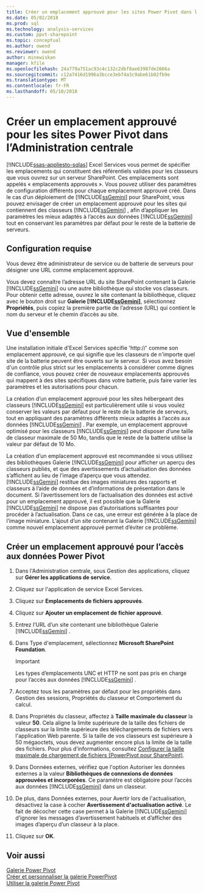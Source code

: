 ```yaml
---
title: Créer un emplacement approuvé pour les sites Power Pivot dans l’Administration centrale | Documents Microsoft
ms.date: 05/02/2018
ms.prod: sql
ms.technology: analysis-services
ms.custom: ppvt-sharepoint
ms.topic: conceptual
ms.author: owend
ms.reviewer: owend
author: minewiskan
manager: kfile
ms.openlocfilehash: 24a779a751ac93c4c132c2dbf8ae63987de2666a
ms.sourcegitcommit: c12a7416d1996a3bcce3ebf4a3c9abe61b02fb9e
ms.translationtype: MT
ms.contentlocale: fr-FR
ms.lasthandoff: 05/10/2018
---
```

# <a name="create-a-trusted-location-for-power-pivot-sites-in-central-administration"></a>Créer un emplacement approuvé pour les sites Power Pivot dans l’Administration centrale
[!INCLUDE[ssas-appliesto-sqlas](../../includes/ssas-appliesto-sqlas.md)]
  Excel Services vous permet de spécifier les emplacements qui constituent des référentiels valides pour les classeurs que vous ouvrez sur un serveur SharePoint. Ces emplacements sont appelés « emplacements approuvés ». Vous pouvez utiliser des paramètres de configuration différents pour chaque emplacement approuvé créé. Dans le cas d’un déploiement de [!INCLUDE[ssGemini](../../includes/ssgemini-md.md)] pour SharePoint, vous pouvez envisager de créer un emplacement approuvé pour les sites qui contiennent des classeurs [!INCLUDE[ssGemini](../../includes/ssgemini-md.md)] , afin d’appliquer les paramètres les mieux adaptés à l’accès aux données [!INCLUDE[ssGemini](../../includes/ssgemini-md.md)] tout en conservant les paramètres par défaut pour le reste de la batterie de serveurs.  
  
  
## <a name="prerequisites"></a>Configuration requise  
 Vous devez être administrateur de service ou de batterie de serveurs pour désigner une URL comme emplacement approuvé.  
  
 Vous devez connaître l’adresse URL du site SharePoint contenant la Galerie [!INCLUDE[ssGemini](../../includes/ssgemini-md.md)] ou une autre bibliothèque qui stocke vos classeurs. Pour obtenir cette adresse, ouvrez le site contenant la bibliothèque, cliquez avec le bouton droit sur **Galerie [!INCLUDE[ssGemini](../../includes/ssgemini-md.md)]**, sélectionnez **Propriétés**, puis copiez la première partie de l’adresse (URL) qui contient le nom du serveur et le chemin d’accès au site.  
  
##  <a name="overview"></a> Vue d'ensemble  
 Une installation initiale d'Excel Services spécifie 'http://' comme son emplacement approuvé, ce qui signifie que les classeurs de n'importe quel site de la batterie peuvent être ouverts sur le serveur. Si vous avez besoin d'un contrôle plus strict sur les emplacements à considérer comme dignes de confiance, vous pouvez créer de nouveaux emplacements approuvés qui mappent à des sites spécifiques dans votre batterie, puis faire varier les paramètres et les autorisations pour chacun.  
  
 La création d’un emplacement approuvé pour les sites hébergeant des classeurs [!INCLUDE[ssGemini](../../includes/ssgemini-md.md)] est particulièrement utile si vous voulez conserver les valeurs par défaut pour le reste de la batterie de serveurs, tout en appliquant des paramètres différents mieux adaptés à l’accès aux données [!INCLUDE[ssGemini](../../includes/ssgemini-md.md)] . Par exemple, un emplacement approuvé optimisé pour les classeurs [!INCLUDE[ssGemini](../../includes/ssgemini-md.md)] peut disposer d’une taille de classeur maximale de 50 Mo, tandis que le reste de la batterie utilise la valeur par défaut de 10 Mo.  
  
 La création d’un emplacement approuvé est recommandée si vous utilisez des bibliothèques Galerie [!INCLUDE[ssGemini](../../includes/ssgemini-md.md)] pour afficher un aperçu des classeurs publiés, et que des avertissements d’actualisation des données s’affichent au lieu de l’image d’aperçu que vous attendez. [!INCLUDE[ssGemini](../../includes/ssgemini-md.md)] restitue des images miniatures des rapports et classeurs à l’aide de données et d’informations de présentation dans le document. Si l’avertissement lors de l’actualisation des données est activé pour un emplacement approuvé, il est possible que la Galerie [!INCLUDE[ssGemini](../../includes/ssgemini-md.md)] ne dispose pas d’autorisations suffisantes pour procéder à l’actualisation. Dans ce cas, une erreur est générée à la place de l’image miniature. L’ajout d’un site contenant la Galerie [!INCLUDE[ssGemini](../../includes/ssgemini-md.md)] comme nouvel emplacement approuvé permet d’éviter ce problème.  
  
##  <a name="create"></a> Créer un emplacement approuvé pour l’accès aux données Power Pivot  
  
1.  Dans l'Administration centrale, sous Gestion des applications, cliquez sur **Gérer les applications de service**.  
  
2.  Cliquez sur l'application de service Excel Services.  
  
3.  Cliquez sur **Emplacements de fichiers approuvés**.  
  
4.  Cliquez sur **Ajouter un emplacement de fichier approuvé**.  
  
5.  Entrez l’URL d’un site contenant une bibliothèque Galerie [!INCLUDE[ssGemini](../../includes/ssgemini-md.md)] .  
  
6.  Dans Type d'emplacement, sélectionnez **Microsoft SharePoint Foundation**.  
  
    > [!IMPORTANT]  
    >  Les types d’emplacements UNC et HTTP ne sont pas pris en charge pour l’accès aux données [!INCLUDE[ssGemini](../../includes/ssgemini-md.md)] .  
  
7.  Acceptez tous les paramètres par défaut pour les propriétés dans Gestion des sessions, Propriétés du classeur et Comportement du calcul.  
  
8.  Dans Propriétés du classeur, affectez à **Taille maximale du classeur** la valeur **50**. Cela aligne la limite supérieure de la taille des fichiers de classeurs sur la limite supérieure des téléchargements de fichiers vers l'application Web parente. Si la taille de vos classeurs est supérieure à 50 mégaoctets, vous devez augmenter encore plus la limite de la taille des fichiers. Pour plus d’informations, consultez [Configurer la taille maximale de chargement de fichiers &#40;PowerPivot pour SharePoint&#41;](../../analysis-services/power-pivot-sharepoint/configure-maximum-file-upload-size-power-pivot-for-sharepoint.md).  
  
9. Dans Données externes, vérifiez que l'option Autoriser les données externes a la valeur **Bibliothèques de connexions de données approuvées et incorporées**. Ce paramètre est obligatoire pour l’accès aux données [!INCLUDE[ssGemini](../../includes/ssgemini-md.md)] dans un classeur.  
  
10. De plus, dans Données externes, pour Avertir lors de l'actualisation, désactivez la case à cocher **Avertissement d'actualisation activé**. Le fait de décocher cette case permet à la Galerie [!INCLUDE[ssGemini](../../includes/ssgemini-md.md)] d’ignorer les messages d’avertissement habituels et d’afficher des images d’aperçu d’un classeur à la place.  
  
11. Cliquez sur **OK**.  
  
## <a name="see-also"></a>Voir aussi  
 [Galerie Power Pivot](http://msdn.microsoft.com/library/2a0db616-e08e-4062-aac8-979f8cad7794)   
 [Créer et personnaliser la galerie PowerPivot](../../analysis-services/power-pivot-sharepoint/create-and-customize-power-pivot-gallery.md)   
 [Utiliser la galerie Power Pivot](../../analysis-services/power-pivot-sharepoint/use-power-pivot-gallery.md)  
  
  
